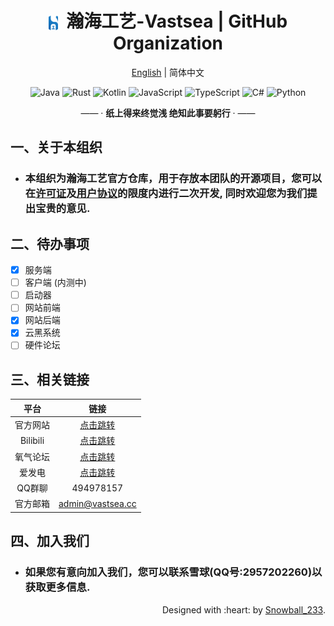 <div align="center">
    <h1><a><img src="https://github.com/TeamVastsea/.github/blob/main/profile/Logo-SVG-Circle.svg" alt="" width="3%" height="3%" style="vertical-align: middle;"/>&nbsp;&nbsp;瀚海工艺-Vastsea | GitHub Organization</a></h1>
</div>

<p align="center">
    <a href="/profile/README.md">English</a> | 
    简体中文
</p>

<p align="center">
    <img alt="Java" src="https://img.shields.io/badge/java-%23ED8B00.svg?style=for-the-badge&logo=openjdk&logoColor=white"/>
    <img alt="Rust" src="https://img.shields.io/badge/rust-%23000000.svg?style=for-the-badge&logo=rust&logoColor=white"/>
    <img alt="Kotlin" src="https://img.shields.io/badge/kotlin-%237F52FF.svg?style=for-the-badge&logo=kotlin&logoColor=white"/>
    <img alt="JavaScript" src="https://img.shields.io/badge/javascript-%23323330.svg?style=for-the-badge&logo=javascript&logoColor=%23F7DF1E"/>
    <img alt="TypeScript" src="https://img.shields.io/badge/typescript-%23007ACC.svg?style=for-the-badge&logo=typescript&logoColor=white"/>
    <img alt="C#" src="https://img.shields.io/badge/c%23-%23239120.svg?style=for-the-badge&logo=c-sharp&logoColor=white"/>
    <img alt="Python" src="https://img.shields.io/badge/python-3670A0?style=for-the-badge&logo=python&logoColor=ffdd54"/>
</p>

<p align="center">
    —— · <b>纸上得来终觉浅  绝知此事要躬行</b> · ——
</p>

## 一、关于本组织

- ### 本组织为瀚海工艺官方仓库，用于存放本团队的开源项目，您可以在[许可证](https://choosealicense.com/)及[用户协议](https://www.vastsea.cc/user-agreement)的限度内进行二次开发, 同时欢迎您为我们提出宝贵的意见.

## 二、待办事项

- [x] 服务端
- [ ] 客户端 (内测中)
- [ ] 启动器
- [ ] 网站前端
- [x] 网站后端
- [x] 云黑系统
- [ ] 硬件论坛

## 三、相关链接

|    平台    |                         链接                         |
|:--------:|:--------------------------------------------------:|
|   官方网站   |           [点击跳转](https://www.vastsea.cc)           |
| Bilibili |   [点击跳转](https://space.bilibili.com/2126404404)    |
|   氧气论坛   | [点击跳转](https://bbs.oxygenstudio.cn/categories/58/) |
|   爱发电    |        [点击跳转](https://afdian.net/a/vastsea)        |
|   QQ群聊   |                     494978157                      |
|   官方邮箱   |                  admin@vastsea.cc                  |

## 四、加入我们

- ### 如果您有意向加入我们，您可以联系雪球(QQ号:2957202260)以获取更多信息.

<p align="right">
    Designed with :heart: by <a href="https://github.com/SnowballXueQiu" target="_blank">Snowball_233</a>.
</p>
